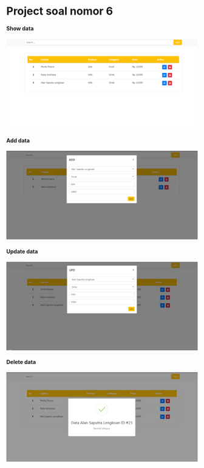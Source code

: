# Project soal nomor 6

#### Show data ####
![](06/img/show.png)

#### Add data ####
![](06/img/add.png)

#### Update data ####
![](06/img/upd.png)

#### Delete data ####
![](06/img/del.png)